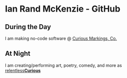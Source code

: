 # Ian Rand McKenzie - GitHub

## During the Day
I am making no-code software @ [Curious Markings, Co.](https://curiousmarkings.com)

## At Night
I am creating/performing art, poetry, comedy, and more as [relentless**Curious**](https://www.relentlesscurious.com)
